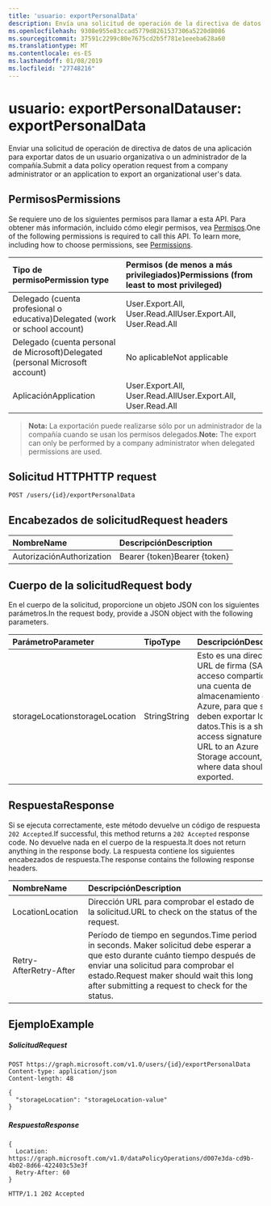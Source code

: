 ```yaml
---
title: 'usuario: exportPersonalData'
description: Envía una solicitud de operación de la directiva de datos, realizada por un administrador de la compañía para exportar datos de un usuario organizativa.
ms.openlocfilehash: 9308e955e83ccad5779d8261537306a5220d8086
ms.sourcegitcommit: 37591c2299c80e7675cd2b5f781e1eeeba628a60
ms.translationtype: MT
ms.contentlocale: es-ES
ms.lasthandoff: 01/08/2019
ms.locfileid: "27748216"
---
```

# <a name="user-exportpersonaldata"></a><span data-ttu-id="b1ce7-103">usuario: exportPersonalData</span><span class="sxs-lookup"><span data-stu-id="b1ce7-103">user: exportPersonalData</span></span>

<span data-ttu-id="b1ce7-104">Enviar una solicitud de operación de directiva de datos de una aplicación para exportar datos de un usuario organizativa o un administrador de la compañía.</span><span class="sxs-lookup"><span data-stu-id="b1ce7-104">Submit a data policy operation request from a company administrator or an application to export an organizational user's data.</span></span>

## <a name="permissions"></a><span data-ttu-id="b1ce7-105">Permisos</span><span class="sxs-lookup"><span data-stu-id="b1ce7-105">Permissions</span></span>
<span data-ttu-id="b1ce7-p101">Se requiere uno de los siguientes permisos para llamar a esta API. Para obtener más información, incluido cómo elegir permisos, vea [Permisos](/graph/permissions-reference).</span><span class="sxs-lookup"><span data-stu-id="b1ce7-p101">One of the following permissions is required to call this API. To learn more, including how to choose permissions, see [Permissions](/graph/permissions-reference).</span></span>

|<span data-ttu-id="b1ce7-108">Tipo de permiso</span><span class="sxs-lookup"><span data-stu-id="b1ce7-108">Permission type</span></span>      | <span data-ttu-id="b1ce7-109">Permisos (de menos a más privilegiados)</span><span class="sxs-lookup"><span data-stu-id="b1ce7-109">Permissions (from least to most privileged)</span></span>              |
|:--------------------|:---------------------------------------------------------|
|<span data-ttu-id="b1ce7-110">Delegado (cuenta profesional o educativa)</span><span class="sxs-lookup"><span data-stu-id="b1ce7-110">Delegated (work or school account)</span></span> |  <span data-ttu-id="b1ce7-111">User.Export.All, User.Read.All</span><span class="sxs-lookup"><span data-stu-id="b1ce7-111">User.Export.All, User.Read.All</span></span>  |
|<span data-ttu-id="b1ce7-112">Delegado (cuenta personal de Microsoft)</span><span class="sxs-lookup"><span data-stu-id="b1ce7-112">Delegated (personal Microsoft account)</span></span> |  <span data-ttu-id="b1ce7-113">No aplicable</span><span class="sxs-lookup"><span data-stu-id="b1ce7-113">Not applicable</span></span>  |
|<span data-ttu-id="b1ce7-114">Aplicación</span><span class="sxs-lookup"><span data-stu-id="b1ce7-114">Application</span></span> | <span data-ttu-id="b1ce7-115">User.Export.All, User.Read.All</span><span class="sxs-lookup"><span data-stu-id="b1ce7-115">User.Export.All, User.Read.All</span></span> |

><span data-ttu-id="b1ce7-116">**Nota:** La exportación puede realizarse sólo por un administrador de la compañía cuando se usan los permisos delegados.</span><span class="sxs-lookup"><span data-stu-id="b1ce7-116">**Note:** The export can only be performed by a company administrator when delegated permissions are used.</span></span>

## <a name="http-request"></a><span data-ttu-id="b1ce7-117">Solicitud HTTP</span><span class="sxs-lookup"><span data-stu-id="b1ce7-117">HTTP request</span></span>
<!-- { "blockType": "ignored" } -->
```http
POST /users/{id}/exportPersonalData

```
## <a name="request-headers"></a><span data-ttu-id="b1ce7-118">Encabezados de solicitud</span><span class="sxs-lookup"><span data-stu-id="b1ce7-118">Request headers</span></span>
| <span data-ttu-id="b1ce7-119">Nombre</span><span class="sxs-lookup"><span data-stu-id="b1ce7-119">Name</span></span>       | <span data-ttu-id="b1ce7-120">Descripción</span><span class="sxs-lookup"><span data-stu-id="b1ce7-120">Description</span></span>|
|:---------------|:----------|
| <span data-ttu-id="b1ce7-121">Autorización</span><span class="sxs-lookup"><span data-stu-id="b1ce7-121">Authorization</span></span>  | <span data-ttu-id="b1ce7-122">Bearer {token}</span><span class="sxs-lookup"><span data-stu-id="b1ce7-122">Bearer {token}</span></span>|

## <a name="request-body"></a><span data-ttu-id="b1ce7-123">Cuerpo de la solicitud</span><span class="sxs-lookup"><span data-stu-id="b1ce7-123">Request body</span></span>
<span data-ttu-id="b1ce7-124">En el cuerpo de la solicitud, proporcione un objeto JSON con los siguientes parámetros.</span><span class="sxs-lookup"><span data-stu-id="b1ce7-124">In the request body, provide a JSON object with the following parameters.</span></span>

| <span data-ttu-id="b1ce7-125">Parámetro</span><span class="sxs-lookup"><span data-stu-id="b1ce7-125">Parameter</span></span>    | <span data-ttu-id="b1ce7-126">Tipo</span><span class="sxs-lookup"><span data-stu-id="b1ce7-126">Type</span></span>   |<span data-ttu-id="b1ce7-127">Descripción</span><span class="sxs-lookup"><span data-stu-id="b1ce7-127">Description</span></span>|
|:---------------|:--------|:----------|
|<span data-ttu-id="b1ce7-128">storageLocation</span><span class="sxs-lookup"><span data-stu-id="b1ce7-128">storageLocation</span></span>|<span data-ttu-id="b1ce7-129">String</span><span class="sxs-lookup"><span data-stu-id="b1ce7-129">String</span></span>|<span data-ttu-id="b1ce7-130">Esto es una dirección URL de firma (SAS) de acceso compartido a una cuenta de almacenamiento de Azure, para que se deben exportar los datos.</span><span class="sxs-lookup"><span data-stu-id="b1ce7-130">This is a shared access signature (SAS) URL to an Azure Storage account, to where data should be exported.</span></span>|

## <a name="response"></a><span data-ttu-id="b1ce7-131">Respuesta</span><span class="sxs-lookup"><span data-stu-id="b1ce7-131">Response</span></span>
<span data-ttu-id="b1ce7-132">Si se ejecuta correctamente, este método devuelve un código de respuesta `202 Accepted`.</span><span class="sxs-lookup"><span data-stu-id="b1ce7-132">If successful, this method returns a `202 Accepted` response code.</span></span> <span data-ttu-id="b1ce7-133">No devuelve nada en el cuerpo de la respuesta.</span><span class="sxs-lookup"><span data-stu-id="b1ce7-133">It does not return anything in the response body.</span></span> <span data-ttu-id="b1ce7-134">La respuesta contiene los siguientes encabezados de respuesta.</span><span class="sxs-lookup"><span data-stu-id="b1ce7-134">The response contains the following response headers.</span></span>

| <span data-ttu-id="b1ce7-135">Nombre</span><span class="sxs-lookup"><span data-stu-id="b1ce7-135">Name</span></span>       | <span data-ttu-id="b1ce7-136">Descripción</span><span class="sxs-lookup"><span data-stu-id="b1ce7-136">Description</span></span>|
|:---------------|:----------|
| <span data-ttu-id="b1ce7-137">Location</span><span class="sxs-lookup"><span data-stu-id="b1ce7-137">Location</span></span>  | <span data-ttu-id="b1ce7-138">Dirección URL para comprobar el estado de la solicitud.</span><span class="sxs-lookup"><span data-stu-id="b1ce7-138">URL to check on the status of the request.</span></span> |
| <span data-ttu-id="b1ce7-139">Retry-After</span><span class="sxs-lookup"><span data-stu-id="b1ce7-139">Retry-After</span></span>  | <span data-ttu-id="b1ce7-140">Período de tiempo en segundos.</span><span class="sxs-lookup"><span data-stu-id="b1ce7-140">Time period in seconds.</span></span> <span data-ttu-id="b1ce7-141">Maker solicitud debe esperar a que esto durante cuánto tiempo después de enviar una solicitud para comprobar el estado.</span><span class="sxs-lookup"><span data-stu-id="b1ce7-141">Request maker should wait this long after submitting a request to check for the status.</span></span> |

## <a name="example"></a><span data-ttu-id="b1ce7-142">Ejemplo</span><span class="sxs-lookup"><span data-stu-id="b1ce7-142">Example</span></span>
##### <a name="request"></a><span data-ttu-id="b1ce7-143">Solicitud</span><span class="sxs-lookup"><span data-stu-id="b1ce7-143">Request</span></span>
<!-- {
  "blockType": "request",
  "name": "user_exportpersonaldata"
}-->
```http
POST https://graph.microsoft.com/v1.0/users/{id}/exportPersonalData
Content-type: application/json
Content-length: 48

{
  "storageLocation": "storageLocation-value"
}
```
##### <a name="response"></a><span data-ttu-id="b1ce7-144">Respuesta</span><span class="sxs-lookup"><span data-stu-id="b1ce7-144">Response</span></span>

```
{
  Location: https://graph.microsoft.com/v1.0/dataPolicyOperations/d007e3da-cd9b-4b02-8d66-422403c53e3f
  Retry-After: 60
}
```
<!-- {
  "blockType": "response",
  "truncated": true,
  "@odata.type": "microsoft.graph.none"
} -->
```http
HTTP/1.1 202 Accepted
```


<!-- uuid: 8fcb5dbc-d5aa-4681-8e31-b001d5168d79
2015-10-25 14:57:30 UTC -->
<!-- {
  "type": "#page.annotation",
  "description": "user: exportPersonalData",
  "keywords": "",
  "section": "documentation",
  "tocPath": ""
}-->
